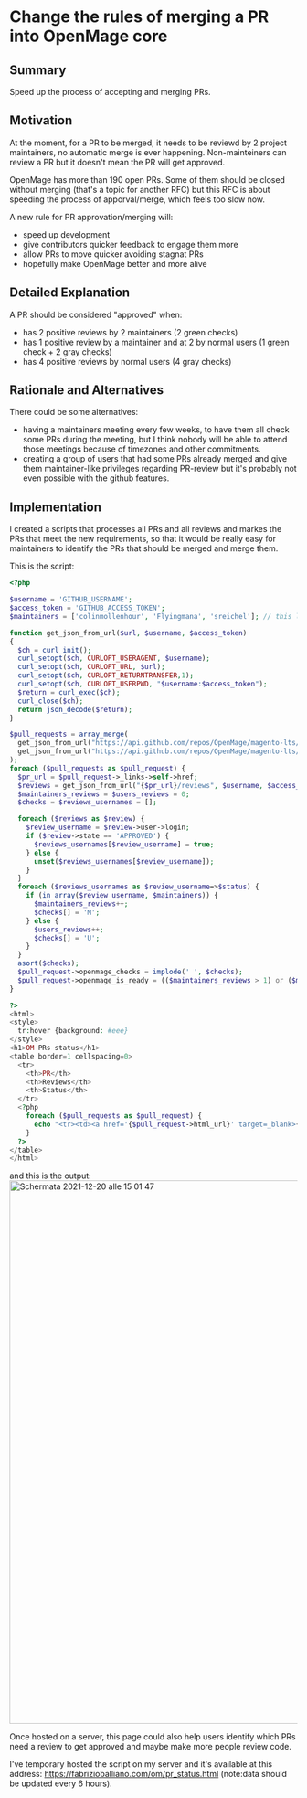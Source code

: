 # Change the rules of merging a PR into OpenMage core

## Summary

Speed up the process of accepting and merging PRs.

## Motivation

At the moment, for a PR to be merged, it needs to be reviewd by 2 project maintainers, no automatic merge is ever happening. Non-mainteiners can review a PR but it doesn't mean the PR will get approved.

OpenMage has more than 190 open PRs. Some of them should be closed without merging (that's a topic for another RFC) but this RFC is about speeding the process of  apporval/merge, which feels too slow now.

A new rule for PR approvation/merging will:
- speed up development
- give contributors quicker feedback to engage them more
- allow PRs to move quicker avoiding stagnat PRs
- hopefully make OpenMage better and more alive

## Detailed Explanation

A PR should be considered "approved" when:
- has 2 positive reviews by 2 maintainers (2 green checks)
- has 1 positive review by a maintainer and at 2 by normal users (1 green check + 2 gray checks)
- has 4 positive reviews by normal users (4 gray checks)

## Rationale and Alternatives

There could be some alternatives:
- having a maintainers meeting every few weeks, to have them all check some PRs during the meeting, but I think nobody will be able to attend those meetings because of timezones and other commitments.
- creating a group of users that had some PRs already merged and give them maintainer-like privileges regarding PR-review but it's probably not even possible with the github features.

## Implementation

I created a scripts that processes all PRs and all reviews and markes the PRs that meet the new requirements, so that it would be really easy for maintainers to identify the PRs that should be merged and merge them.

This is the script:

```php
<?php

$username = 'GITHUB_USERNAME';
$access_token = 'GITHUB_ACCESS_TOKEN';
$maintainers = ['colinmollenhour', 'Flyingmana', 'sreichel']; // this list needs to be updated manually

function get_json_from_url($url, $username, $access_token)
{
  $ch = curl_init();
  curl_setopt($ch, CURLOPT_USERAGENT, $username);
  curl_setopt($ch, CURLOPT_URL, $url);
  curl_setopt($ch, CURLOPT_RETURNTRANSFER,1);
  curl_setopt($ch, CURLOPT_USERPWD, "$username:$access_token");
  $return = curl_exec($ch);
  curl_close($ch);
  return json_decode($return);
}

$pull_requests = array_merge(
  get_json_from_url("https://api.github.com/repos/OpenMage/magento-lts/pulls?state=open&per_page=100&page=1", $username, $access_token),
  get_json_from_url("https://api.github.com/repos/OpenMage/magento-lts/pulls?state=open&per_page=100&page=2", $username, $access_token)
);
foreach ($pull_requests as $pull_request) {
  $pr_url = $pull_request->_links->self->href;
  $reviews = get_json_from_url("{$pr_url}/reviews", $username, $access_token);
  $maintainers_reviews = $users_reviews = 0;
  $checks = $reviews_usernames = [];

  foreach ($reviews as $review) {
    $review_username = $review->user->login;
    if ($review->state == 'APPROVED') {
      $reviews_usernames[$review_username] = true;
    } else {
      unset($reviews_usernames[$review_username]);
    }
  }
  foreach ($reviews_usernames as $review_username=>$status) {
    if (in_array($review_username, $maintainers)) {
      $maintainers_reviews++;
      $checks[] = 'M';
    } else {
      $users_reviews++;
      $checks[] = 'U';
    }
  }
  asort($checks);
  $pull_request->openmage_checks = implode(' ', $checks);
  $pull_request->openmage_is_ready = (($maintainers_reviews > 1) or ($maintainers_reviews > 0 and $users_reviews > 1)  or ($users_reviews > 3)) ? "READY" : "";
}

?>
<html>
<style>
  tr:hover {background: #eee}
</style>
<h1>OM PRs status</h1>
<table border=1 cellspacing=0>
  <tr>
    <th>PR</th>
    <th>Reviews</th>
    <th>Status</th>
  </tr>
  <?php
    foreach ($pull_requests as $pull_request) {
      echo "<tr><td><a href='{$pull_request->html_url}' target=_blank>{$pull_request->title}</a></td><td>{$pull_request->openmage_checks}</td><td>{$pull_request->openmage_is_ready}</td></tr>\n";
    }
  ?>
</table>
</html>
```

and this is the output:  
<img width="951" alt="Schermata 2021-12-20 alle 15 01 47" src="https://user-images.githubusercontent.com/909743/146787868-4d859c83-dd6c-4bf4-ad5c-283d2434b47b.png">

Once hosted on a server, this page could also help users identify which PRs need a review to get approved and maybe make more people review code.

I've temporary hosted the script on my server and it's available at this address: https://fabrizioballiano.com/om/pr_status.html (note:data should be updated every 6 hours).
